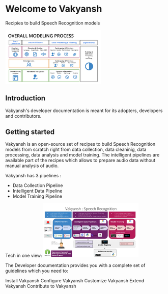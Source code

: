 # Welcome to Vakyansh

Recipies to build Speech Recognition models

<img src="img/vakyansh_modeling.png" alt="drawing" width="300"/>


## Introduction

Vakyansh's developer documentation is meant for its adopters, developers and contributors.

## Getting started

Vakyansh is an open-source set of recipes to build Speech Recognition models from scratch right from data collection,
data cleaninig, data processing, data analysis and model training. The intelligent pipelines are available part of the recipes which allows to prepare audio data without manual analysis of audio. 

Vakyansh has 3 pipelines :
- Data Collection Pipeline
- Intelligent Data Pipeline
- Model Training Pipeline

Tech in one view:
<img src="img/vakyansh_tech.png" alt="drawing" width="300"/>


The Developer documentation provides you with a complete set of guidelines which you need to:

Install Vakyansh
Configure Vakyansh
Customize Vakyansh
Extend Vakyansh
Contribute to Vakyansh
